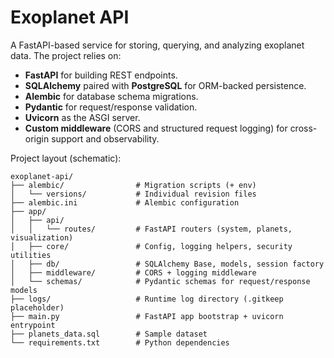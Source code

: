 # Exoplanet API

A FastAPI-based service for storing, querying, and analyzing exoplanet data. The project relies on:

- **FastAPI** for building REST endpoints.
- **SQLAlchemy** paired with **PostgreSQL** for ORM-backed persistence.
- **Alembic** for database schema migrations.
- **Pydantic** for request/response validation.
- **Uvicorn** as the ASGI server.
- **Custom middleware** (CORS and structured request logging) for cross-origin support and observability.

Project layout (schematic):

```
exoplanet-api/
├── alembic/                # Migration scripts (+ env)
│   └── versions/           # Individual revision files
├── alembic.ini             # Alembic configuration
├── app/
│   ├── api/
│   │   └── routes/         # FastAPI routers (system, planets, visualization)
│   ├── core/               # Config, logging helpers, security utilities
│   ├── db/                 # SQLAlchemy Base, models, session factory
│   ├── middleware/         # CORS + logging middleware
│   └── schemas/            # Pydantic schemas for request/response models
├── logs/                   # Runtime log directory (.gitkeep placeholder)
├── main.py                 # FastAPI app bootstrap + uvicorn entrypoint
├── planets_data.sql        # Sample dataset
└── requirements.txt        # Python dependencies
```

